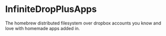 # InfiniteDropPlusApps
The homebrew distributed filesystem over dropbox accounts you know and love with homemade apps added in.
